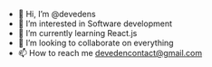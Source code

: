 - 👋 Hi, I’m @devedens
- 👀 I’m interested in Software development
- 🌱 I’m currently learning React.js
- 💞️ I’m looking to collaborate on everything
- 📫 How to reach me devedencontact@gmail.com

<!---
devedens/devedens is a ✨ special ✨ repository because its `README.md` (this file) appears on your GitHub profile.
You can click the Preview link to take a look at your changes.
--->

